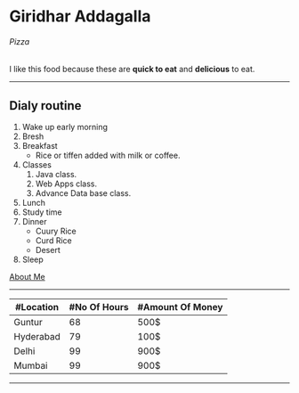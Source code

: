 # Giridhar Addagalla
###### Pizza

I like this food because these are **quick to eat** and **delicious** to eat.

---
## Dialy routine

1. Wake up early morning
2. Bresh
3. Breakfast
    * Rice or tiffen added with milk or coffee.
4. Classes
    1. Java class.
    2. Web Apps class.
    3. Advance Data base class.
5. Lunch
6. Study time
7. Dinner
    * Cuury Rice
    * Curd Rice
    * Desert 
8. Sleep

[About Me](/AboutMe.md "About Me")
    

---

|   #Location   |  #No Of Hours |  #Amount Of Money |
| ------------- | ------------- | ----------------  |
|     Guntur    |      68       |      500$         |
|   Hyderabad   |      79       |      100$         |
|     Delhi     |      99       |      900$         |
|     Mumbai    |      99       |      900$         |



 ---
